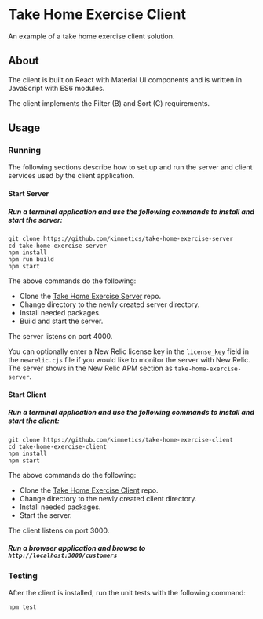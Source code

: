# Take Home Exercise Client

An example of a take home exercise client solution.

## About

The client is built on React with Material UI components and is written in JavaScript with ES6 modules.

The client implements the Filter (B) and Sort (C) requirements.

## Usage

### Running

The following sections describe how to set up and run the server and client services used by the client application.

#### Start Server

##### Run a terminal application and use the following commands to install and start the server:

```shell
git clone https://github.com/kimnetics/take-home-exercise-server
cd take-home-exercise-server
npm install
npm run build
npm start
```

The above commands do the following:
* Clone the [Take Home Exercise Server](https://github.com/kimnetics/take-home-exercise-server) repo.
* Change directory to the newly created server directory.
* Install needed packages.
* Build and start the server.

The server listens on port 4000.

You can optionally enter a New Relic license key in the `license_key` field in the `newrelic.cjs` file if you would like to monitor the server with New Relic. The server shows in the New Relic APM section as `take-home-exercise-server`.

#### Start Client

##### Run a terminal application and use the following commands to install and start the client:

```shell
git clone https://github.com/kimnetics/take-home-exercise-client
cd take-home-exercise-client
npm install
npm start
```

The above commands do the following:
* Clone the [Take Home Exercise Client](https://github.com/kimnetics/take-home-exercise-client) repo.
* Change directory to the newly created client directory.
* Install needed packages.
* Start the server.

The client listens on port 3000.

##### Run a browser application and browse to `http://localhost:3000/customers`

### Testing

After the client is installed, run the unit tests with the following command:

```shell
npm test
```
